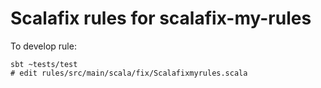 # Scalafix rules for scalafix-my-rules

To develop rule:
```
sbt ~tests/test
# edit rules/src/main/scala/fix/Scalafixmyrules.scala
```
